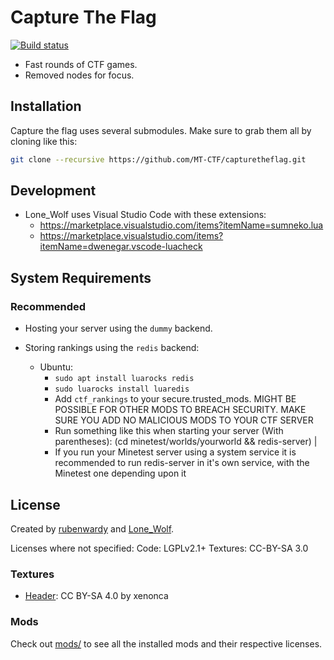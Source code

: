 # Capture The Flag

[![Build status](https://github.com/MT-CTF/capturetheflag/workflows/build/badge.svg)](https://github.com/MT-CTF/capturetheflag/actions)

* Fast rounds of CTF games.
* Removed nodes for focus.

## Installation

Capture the flag uses several submodules. Make sure to grab them all by cloning like this:

```sh
git clone --recursive https://github.com/MT-CTF/capturetheflag.git
```

## Development

* Lone_Wolf uses Visual Studio Code with these extensions:
  * https://marketplace.visualstudio.com/items?itemName=sumneko.lua
  * https://marketplace.visualstudio.com/items?itemName=dwenegar.vscode-luacheck

## System Requirements

### Recommended

* Hosting your server using the `dummy` backend.

* Storing rankings using the `redis` backend:
  * Ubuntu:
    * `sudo apt install luarocks redis`
    * `sudo luarocks install luaredis`
    * Add `ctf_rankings` to your secure.trusted_mods. MIGHT BE POSSIBLE FOR OTHER MODS TO BREACH SECURITY. MAKE SURE YOU ADD NO MALICIOUS MODS TO YOUR CTF SERVER
    * Run something like this when starting your server (With parentheses): (cd minetest/worlds/yourworld && redis-server) | <command to launch your minetest server>
    * If you run your Minetest server using a system service it is recommended to run redis-server in it's own service, with the Minetest one depending upon it

## License

Created by [rubenwardy](https://rubenwardy.com/) and [Lone_Wolf](https://github.com/LoneWolfHT).

Licenses where not specified:
Code: LGPLv2.1+
Textures: CC-BY-SA 3.0

### Textures

* [Header](menu/header.png): CC BY-SA 4.0 by xenonca

### Mods

Check out [mods/](mods/) to see all the installed mods and their respective licenses.
